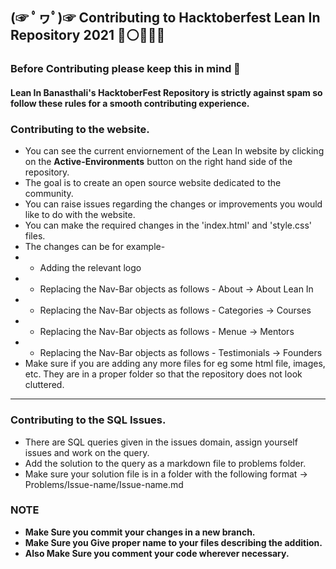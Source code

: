 ## (☞ ﾟヮﾟ)☞ Contributing to Hacktoberfest Lean In Repository 2021 🔴⚪👩🏻‍💼

### Before Contributing please keep this in mind 🍳

#### Lean In Banasthali's HacktoberFest Repository is strictly against spam so follow these rules for a smooth contributing experience.

### Contributing to the website.

- You can see the current enviornement of the Lean In website by clicking on the **Active-Environments** button on the right hand side of the repository.
- The goal is to create an open source website dedicated to the community.
- You can raise issues regarding the changes or improvements you would like to do with the website.
- You can make the required changes in the 'index.html' and 'style.css' files.
- The changes can be for example-
- - Adding the relevant logo
- - Replacing the Nav-Bar objects as follows - About -> About Lean In
- - Replacing the Nav-Bar objects as follows - Categories -> Courses
- - Replacing the Nav-Bar objects as follows - Menue -> Mentors
- - Replacing the Nav-Bar objects as follows - Testimonials -> Founders
- Make sure if you are adding any more files for eg some html file, images, etc. They are in a proper folder so that the repository does not look cluttered.

---

### Contributing to the SQL Issues.

- There are SQL queries given in the issues domain, assign yourself issues and work on the query.
- Add the solution to the query as a markdown file to problems folder.
- Make sure your solution file is in a folder with the following format -> Problems/Issue-name/Issue-name.md

### NOTE

- **Make Sure you commit your changes in a new branch.**
- **Make Sure you Give proper name to your files describing the addition.**
- **Also Make Sure you comment your code wherever necessary.**
